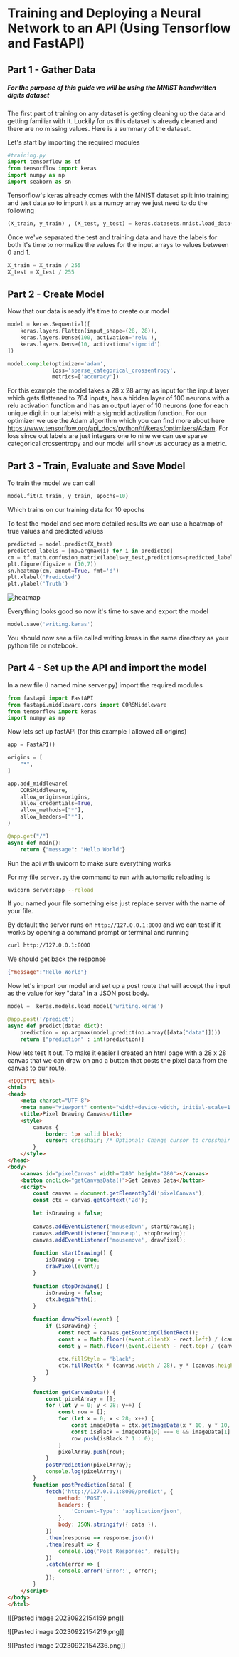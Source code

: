 # Training and Deploying a Neural Network to an API (Using Tensorflow and FastAPI)
  
## Part 1 - Gather Data
##### For the purpose of this guide we will be using the MNIST handwritten digits dataset


The first part of training on any dataset is getting cleaning up the data and getting familiar with it. Luckily for us this dataset is already cleaned and there are no missing values. Here is a summary of the dataset.


Let's start by importing the required modules
```python
#training.py
import tensorflow as tf
from tensorflow import keras
import numpy as np
import seaborn as sn
```

Tensorflow's keras already comes with the MNIST dataset split into training and test data so to import it as a numpy array we just need to do the following
```python 
(X_train, y_train) , (X_test, y_test) = keras.datasets.mnist.load_data()
```

Once we've separated the test and training data and have the labels for both it's time to normalize the values for the input arrays to values between 0 and 1.

```python
X_train = X_train / 255
X_test = X_test / 255
```


## Part 2 - Create Model

Now that our data is ready it's time to create our model 

```python
model = keras.Sequential([
    keras.layers.Flatten(input_shape=(28, 28)),
    keras.layers.Dense(100, activation='relu'),
    keras.layers.Dense(10, activation='sigmoid')
])

model.compile(optimizer='adam',
              loss='sparse_categorical_crossentropy',
              metrics=['accuracy'])  
```

For this example the model takes a 28 x 28 array as input for the input layer which gets flattened to 784 inputs, has a hidden layer of 100 neurons with a relu activation function and has an output layer of 10 neurons (one for each unique digit in our labels) with a sigmoid activation function. For our optimizer we use the Adam algorithm which you can find more about here https://www.tensorflow.org/api_docs/python/tf/keras/optimizers/Adam. For loss since out labels are just integers one to nine we can use sparse categorical crossentropy and our model will show us accuracy as a metric.

## Part 3 - Train, Evaluate and Save Model

To train the model we can call
```python
model.fit(X_train, y_train, epochs=10)
```
Which trains on our training data for 10 epochs

To test the model and see more detailed results we can use a heatmap of true values and predicted values 

```python
predicted = model.predict(X_test)
predicted_labels = [np.argmax(i) for i in predicted]
cm = tf.math.confusion_matrix(labels=y_test,predictions=predicted_labels)
plt.figure(figsize = (10,7))
sn.heatmap(cm, annot=True, fmt='d')
plt.xlabel('Predicted')
plt.ylabel('Truth')
```


![heatmap]([https://github.com/Avinash64/mnist-recognition-api/blob/master/Pasted%20image%2020230922150048.png?raw=true)

Everything looks good so now it's time to save and export the model
```python
model.save('writing.keras')
```

You should now see a file called writing.keras in the same directory as your python file or notebook.

## Part 4 - Set up the API and import the model

In a new file (I named mine server.py) import the required modules

```python
from fastapi import FastAPI
from fastapi.middleware.cors import CORSMiddleware
from tensorflow import keras
import numpy as np
```

Now lets set up fastAPI (for this example I allowed all origins)

```python
app = FastAPI()

origins = [
    "*",
]

app.add_middleware(
    CORSMiddleware,
    allow_origins=origins,
    allow_credentials=True,
    allow_methods=["*"],
    allow_headers=["*"],
)

@app.get("/")
async def main():
    return {"message": "Hello World"}
```

Run the api with uvicorn to make sure everything works

For my file `server.py` the command to run with automatic reloading is 

```bash
uvicorn server:app --reload
```

If you named your file something else just replace server with the name of your file. 

By default the server runs on `http://127.0.0.1:8000` and we can test if it works by opening a command prompt or terminal and running

```bash
curl http://127.0.0.1:8000
```

We should get back the response 

```json
{"message":"Hello World"}
```

Now let's import our model and set up a post route that will accept the input as the value for key "data" in a JSON post body.

```python
model =  keras.models.load_model('writing.keras')

@app.post('/predict')
async def predict(data: dict):
    prediction = np.argmax(model.predict(np.array([data["data"]])))
    return {"prediction" : int(prediction)}
```

Now lets test it out. To make it easier I created an html page with a 28 x 28 canvas that we can draw on and a button that posts the pixel data from the canvas to our route.

```html
<!DOCTYPE html>
<html>
<head>
    <meta charset="UTF-8">
    <meta name="viewport" content="width=device-width, initial-scale=1.0">
    <title>Pixel Drawing Canvas</title>
    <style>
        canvas {
            border: 1px solid black;
            cursor: crosshair; /* Optional: Change cursor to crosshair for drawing */
        }
    </style>
</head>
<body>
    <canvas id="pixelCanvas" width="280" height="280"></canvas>
    <button onclick="getCanvasData()">Get Canvas Data</button>
    <script>
        const canvas = document.getElementById('pixelCanvas');
        const ctx = canvas.getContext('2d');
  
        let isDrawing = false;
  
        canvas.addEventListener('mousedown', startDrawing);
        canvas.addEventListener('mouseup', stopDrawing);
        canvas.addEventListener('mousemove', drawPixel);
  
        function startDrawing() {
            isDrawing = true;
            drawPixel(event);
        }
  
        function stopDrawing() {
            isDrawing = false;
            ctx.beginPath();
        }
  
        function drawPixel(event) {
            if (isDrawing) {
                const rect = canvas.getBoundingClientRect();
                const x = Math.floor((event.clientX - rect.left) / (canvas.width / 28));
                const y = Math.floor((event.clientY - rect.top) / (canvas.height / 28));
  
                ctx.fillStyle = 'black';
                ctx.fillRect(x * (canvas.width / 28), y * (canvas.height / 28), canvas.width / 28, canvas.height / 28);
            }
        }
  
        function getCanvasData() {
            const pixelArray = [];
            for (let y = 0; y < 28; y++) {
                const row = [];
                for (let x = 0; x < 28; x++) {
                    const imageData = ctx.getImageData(x * 10, y * 10, 1, 1).data;
                    const isBlack = imageData[0] === 0 && imageData[1] === 0 && imageData[2] === 0 && imageData[3] !== 0;
                    row.push(isBlack ? 1 : 0);
                }
                pixelArray.push(row);
            }
            postPrediction(pixelArray);
            console.log(pixelArray);
        }
        function postPrediction(data) {
            fetch('http://127.0.0.1:8000/predict', {
                method: 'POST',
                headers: {
                    'Content-Type': 'application/json',
                },
                body: JSON.stringify({ data }),
            })
            .then(response => response.json())
            .then(result => {
                console.log('Post Response:', result);
            })
            .catch(error => {
                console.error('Error:', error);
            });
        }
    </script>
</body>
</html>
```


![[Pasted image 20230922154159.png]]

![[Pasted image 20230922154219.png]]

![[Pasted image 20230922154236.png]]
